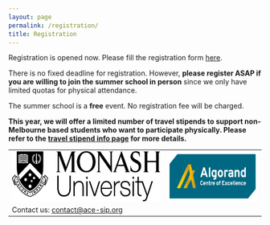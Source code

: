 ```yaml
---
layout: page
permalink: /registration/
title: Registration
---
```


Registration is opened now. Please fill the registration form [here](https://docs.google.com/forms/d/e/1FAIpQLSebXDTnNW0-U0-m8mkboRMWV1nBelzp54maBGmoiVkOMXWg2Q/viewform).

There is no fixed deadline for registration. However, **please register ASAP if you are willing to join the summer school in person** since we only have limited quotas for physical attendance.

The summer school is a **free** event. No registration fee will be charged.

**This year, we will offer a limited number of travel stipends to support non-Melbourne based students who want to participate physically. Please refer to the [travel stipend info page](https://acesummerschool.github.io/stipend/) for more details.**

<table style="width:100%; border:none">
  <tr>
    <td style="text-align:center;border:none"><img src="/assets/img/monash.png" height="100"></td>
    <td style="text-align:center;border:none"><img src="/assets/img/ace-sip.png" height="100"></td>
  </tr>
  <tr>
    <td style="text-align:left;border:none">Contact us: <a href="mailto:contact@ace-sip.org">contact@ace-sip.org</a></td>
  </tr>
</table>
